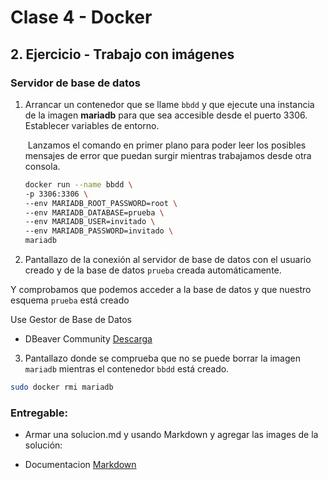 # Clase 4 - Docker

## 2. Ejercicio - Trabajo con imágenes

### Servidor de base de datos

1. Arrancar un contenedor que se llame `bbdd` y que ejecute una instancia de la imagen **mariadb** para que sea accesible desde el puerto 3306. Establecer variables de entorno.

   
   ​	Lanzamos el comando en primer plano para poder leer los posibles mensajes de error que puedan surgir mientras trabajamos desde otra consola. 
   
   ```bash
   docker run --name bbdd \
   -p 3306:3306 \
   --env MARIADB_ROOT_PASSWORD=root \
   --env MARIADB_DATABASE=prueba \
   --env MARIADB_USER=invitado \
   --env MARIADB_PASSWORD=invitado \
   mariadb 
   ```

 1. Pantallazo de la conexión al servidor de base de datos con el usuario creado y de la base de datos `prueba` creada automáticamente.

Y comprobamos que podemos acceder a la base de datos y que nuestro esquema `prueba` está creado

Use Gestor de Base de Datos
- DBeaver Community [Descarga](https://dbeaver.io/)


3. Pantallazo donde se comprueba que no se puede borrar la imagen `mariadb` mientras el contenedor `bbdd` está creado.

```bash
sudo docker rmi mariadb
```
### Entregable:

- Armar una solucion.md y usando Markdown y agregar las images de la solución:

- Documentacion [Markdown](https://docs.github.com/es/get-started/writing-on-github/getting-started-with-writing-and-formatting-on-github/basic-writing-and-formatting-syntax)
